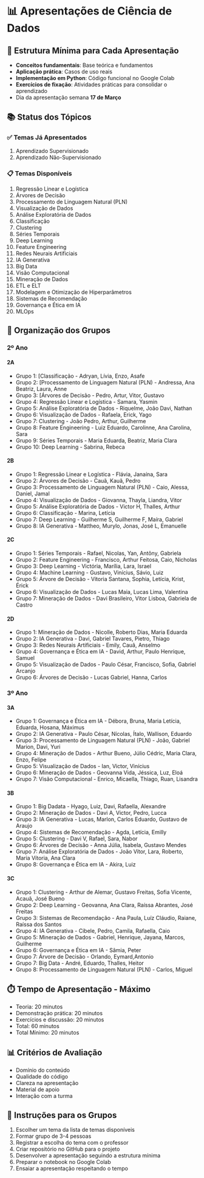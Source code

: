 # 📊 Apresentações de Ciência de Dados

## 🎯 Estrutura Mínima para Cada Apresentação
- **Conceitos fundamentais**: Base teórica e fundamentos
- **Aplicação prática**: Casos de uso reais
- **Implementação em Python**: Código funcional no Google Colab
- **Exercícios de fixação**: Atividades práticas para consolidar o aprendizado
- Dia da apresentação semana **17 de Março**

## 📚 Status dos Tópicos

### ✅ Temas Já Apresentados
1. Aprendizado Supervisionado
2. Aprendizado Não-Supervisionado

### 📋 Temas Disponíveis
1. Regressão Linear e Logística
2. Árvores de Decisão
3. Processamento de Linguagem Natural (PLN)
4. Visualização de Dados
5. Análise Exploratória de Dados
6. Classificação
7. Clustering
8. Séries Temporais
9. Deep Learning
10. Feature Engineering
11. Redes Neurais Artificiais
12. IA Generativa
13. Big Data
14. Visão Computacional
15. Mineração de Dados
16. ETL e ELT
17. Modelagem e Otimização de Hiperparâmetros
18. Sistemas de Recomendação
19. Governança e Ética em IA
20. MLOps

## 👥 Organização dos Grupos

### 2º Ano

#### 2A
- Grupo 1: [Classificação - Adryan, Lívia, Enzo, Asafe
- Grupo 2: [Processamento de Linguagem Natural (PLN) - Andressa, Ana Beatriz, Laura, Anne
- Grupo 3: [Árvores de Decisão - Pedro, Artur, Vitor, Gustavo
- Grupo 4: Regressão Linear e Logística - Samara, Yasmin
- Grupo 5: Análise Exploratória de Dados - Riquelme, João Davi, Nathan
- Grupo 6: Visualização de Dados - Rafaela, Erick, Yago
- Grupo 7: Clustering - João Pedro, Arthur, Guilherme
- Grupo 8: Feature Engineering - Luiz Eduardo, Carolinne, Ana Carolina, Sara
- Grupo 9: Séries Temporais - Maria Eduarda, Beatriz, Maria Clara
- Grupo 10: Deep Learning - Sabrina, Rebeca
#### 2B
- Grupo 1: Regressão Linear e Logística - Flávia, Janaína, Sara
- Grupo 2: Árvores de Decisão - Cauã, Kauã, Pedro
- Grupo 3: Processamento de Linguagem Natural (PLN) - Caio, Alessa, Daniel, Jamal
- Grupo 4: Visualização de Dados - Giovanna, Thayla, Liandra, Vitor
- Grupo 5: Análise Exploratória de Dados - Victor H, Thalles, Arthur
- Grupo 6: Classificação - Marina, Letícia
- Grupo 7: Deep Learning - Guilherme S, Guilherme F, Maíra, Gabriel
- Grupo 8: IA Generativa - Mattheo, Murylo, Jonas, José L, Emanuelle

#### 2C
- Grupo 1: Séries Temporais - Rafael, Nicolas, Yan, Antôny, Gabriela
- Grupo 2: Feature Engineering - Francisco, Arthur Feitosa, Caio, Nicholas
- Grupo 3: Deep Learning - Victória, Marília, Lara, Israel
- Grupo 4: Machine Learning - Gustavo, Vinícius, Sávio, Luiz
- Grupo 5: Árvore de Decisão - Vítoria Santana, Sophia, Letícia, Krist, Érick
- Grupo 6: Visualização de Dados - Lucas Maia, Lucas Lima, Valentina
- Grupo 7: Mineração de Dados - Davi Brasileiro, Vitor Lisboa, Gabriela de Castro

#### 2D
- Grupo 1: Mineração de Dados - Nicolle, Roberto Dias, Maria Eduarda
- Grupo 2: IA Generativa - Davi, Gabriel Tavares, Pietro, Thiago
- Grupo 3: Redes Neurais Artificiais - Emily, Cauã, Anselmo    
- Grupo 4: Governança e Ética em IA - David, Arthur, Paulo Henrique, Samuel
- Grupo 5: Visualização de Dados - Paulo César, Francisco, Sofia, Gabriel Arcanjo
- Grupo 6: Árvores de Decisão - Lucas Gabriel, Hanna, Carlos

### 3º Ano

#### 3A
- Grupo 1: Governança e Ética em IA - Débora, Bruna, Maria Letícia, Eduarda, Hosana, Máximus
- Grupo 2: IA Generativa - Paulo César, Nícolas, Ítalo, Wallison, Eduardo
- Grupo 3: Processamento de Linguagem Natural (PLN) - João, Gabriel Marion, Davi, Yuri
- Grupo 4: Mineração de Dados - Arthur Bueno, Júlio Cédric, Maria Clara, Enzo, Felipe
- Grupo 5: Visualização de Dados - Ian, Victor, Vinícius
- Grupo 6: Mineração de Dados - Geovanna Vida, Jéssica, Luz, Eloá
- Grupo 7: Visão Computacional - Enrico, Micaella, Thiago, Ruan, Lisandra

#### 3B
- Grupo 1: Big Dadata - Hyago, Luiz, Davi, Rafaella, Alexandre
- Grupo 2: Mineração de Dados - Davi A, Victor, Pedro, Lucca
- Grupo 3: IA Generativa - Lucas, Marlon, Carlos Eduardo, Gustavo de Araujo
- Grupo 4: Sistemas de Recomendação - Agda, Letícia, Emilly
- Grupo 5: Clustering - Davi V, Rafael, Sara, Nabor
- Grupo 6: Árvores de Decisão - Anna Júlia, Isabela, Gustavo Mendes
- Grupo 7: Análise Exploratória de Dados - João Vítor, Lara, Roberto, Maria Vítoria, Ana Clara
- Grupo 8: Governança e Ética em IA - Akira, Luiz


#### 3C
- Grupo 1: Clustering - Arthur de Alemar, Gustavo Freitas, Sofia Vicente, Acauã, José Bueno 
- Grupo 2: Deep Learning - Geovanna, Ana Clara, Raíssa Abrantes, José Freitas
- Grupo 3: Sistemas de Recomendação - Ana Paula, Luíz Cláudio, Raiane, Raíssa dos Santos
- Grupo 4: IA Generativa - Cibele, Pedro, Camila, Rafaella, Caio
- Grupo 5: Mineração de Dados - Gabriel, Henrique, Jayana, Marcos, Guilherme
- Grupo 6: Governança e Ética em IA - Sâmia, Peter
- Grupo 7: Árvore de Decisão - Orlando, Eymard,Antonio
- Grupo 7: Big Data - André, Eduardo, Thalles, Heitor
- Grupo 8: Processamento de Linguagem Natural (PLN) - Carlos, Miguel 

## ⏱️ Tempo de Apresentação - Máximo
- Teoria: 20 minutos
- Demonstração prática: 20 minutos
- Exercícios e discussão: 20 minutos
- Total: 60 minutos
- Total Mínimo: 20 minutos

## 📊 Critérios de Avaliação
- Domínio do conteúdo
- Qualidade do código
- Clareza na apresentação
- Material de apoio
- Interação com a turma

## 📝 Instruções para os Grupos
1. Escolher um tema da lista de temas disponíveis
2. Formar grupo de 3-4 pessoas
3. Registrar a escolha do tema com o professor
4. Criar repositório no GitHub para o projeto
5. Desenvolver a apresentação seguindo a estrutura mínima
6. Preparar o notebook no Google Colab
7. Ensaiar a apresentação respeitando o tempo